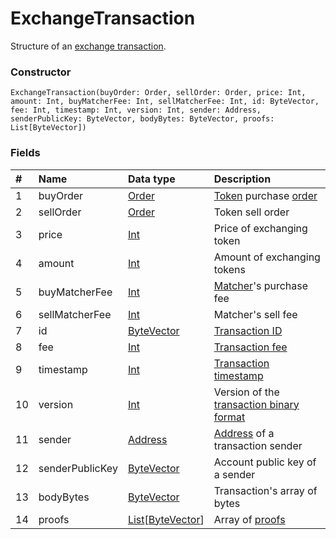 # ExchangeTransaction

Structure of an [exchange transaction](/blockchain/transaction-type/exchange-transaction.md).

### Constructor

``` ride
ExchangeTransaction(buyOrder: Order, sellOrder: Order, price: Int, amount: Int, buyMatcherFee: Int, sellMatcherFee: Int, id: ByteVector, fee: Int, timestamp: Int, version: Int, sender: Address, senderPublicKey: ByteVector, bodyBytes: ByteVector, proofs: List[ByteVector])
```

### Fields

| # | Name | Data type | Description |
| :--- | :--- | :--- | :--- |
| 1 | buyOrder | [Order](/ride/structures/common-structures/order.md) | [Token](/blockchain/token.md) purchase [order](/blockchain/order.md) |
| 2 | sellOrder | [Order](/ride/structures/common-structures/order.md) | Token sell order |
| 3 | price | [Int](/ride/data-types/int.md) | Price of exchanging token |
| 4 | amount | [Int](/ride/data-types/int.md) | Amount of exchanging tokens |
| 5 | buyMatcherFee | [Int](/ride/data-types/int.md) | [Matcher](/waves-node/extensions/matcher.md)'s purchase fee |
| 6 | sellMatcherFee | [Int](/ride/data-types/int.md) | Matcher's sell fee |
| 7 | id | [ByteVector](/ride/data-types/byte-vector.md) | [Transaction ID](/blockchain/transaction/transaction-id.md) |
| 8 | fee | [Int](/ride/data-types/int.md) | [Transaction fee](/blockchain/transaction-fee.md) |
| 9 | timestamp | [Int](/ride/data-types/int.md) | [Transaction timestamp](/blockchain/transaction/transaction-timestamp.md) |
| 10 | version | [Int](/ride/data-types/int.md) | Version of the [transaction binary format](/blockchain/binary-format/transaction-binary-format.md) |
| 11 | sender | [Address](/ride/structures/common-structures/address.md) | [Address](/blockchain/address.md) of a transaction sender |
| 12 | senderPublicKey | [ByteVector](/ride/data-types/byte-vector.md) | Account public key of a sender |
| 13 | bodyBytes | [ByteVector](/ride/data-types/byte-vector.md) | Transaction's array of bytes |
| 14 | proofs | [List](/ride/data-types/list.md)[[ByteVector](/ride/data-types/byte-vector.md)] | Array of [proofs](/blockchain/transaction-proof.md) |
